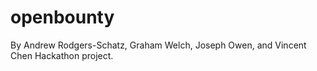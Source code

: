 openbounty
==========
By Andrew Rodgers-Schatz, Graham Welch, Joseph Owen, and Vincent Chen 
Hackathon project.
